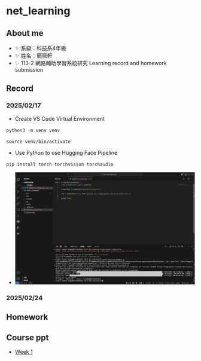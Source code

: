 # net_learning
## About me
- ✨ 系級：科技系4年級
- ✨ 姓名：簡珮軒
- ✨ 113-2 網路輔助學習系統研究 Learning record and homework submission 
## Record
### 2025/02/17
- Create VS Code Virtual Environment
```
python3 -m venv venv
```
```
source venv/bin/activate
```
- Use Python to use Hugging Face Pipeline
```
pip install torch torchvision torchaudio
```
- ![result](https://github.com/cpeggy/net_learnin/blob/main/%E6%88%AA%E5%9C%96%202025-02-17%2023.54.46.png)
### 2025/02/24

## Homework
## Course ppt
- [Week 1](https://docs.google.com/presentation/d/1ao4jEB4lJg-ldtN8t88yivU4lr_uZpf-NxSrNZF9O7I/edit#slide=id.p)
